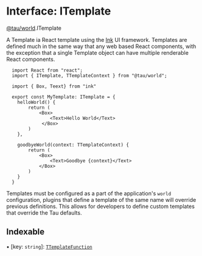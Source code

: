 # Interface: ITemplate

[@tau/world](../modules/tau_world.md).ITemplate

A Template ia React template using the [Ink]() UI framework. Templates are defined much in the same way that any
web based React components, with the exception that a single Template object can have multiple renderable
React components.

```tsx
  import React from "react";
  import { ITemplate, TTemplateContext } from "@tau/world";

  import { Box, Teext} from "ink"

  export const MyTemplate: ITemplate = {
    helloWorld() {
        return (
            <Box>
                <Text>Hello World</Text>
             </Box>
        )
    },

    goodbyeWorld(context: TTemplateContext) {
        return (
            <Box>
                <Text>Goodbye {context}</Text>
            </Box>
        )
    }
  }
```

Templates must be configured as a part of the application's `world` configuration, plugins that define a template
of the same name will override previous definitions. This allows for developers to define custom templates that
override the Tau defaults.

## Indexable

▪ [key: `string`]: [`TTemplateFunction`](../modules/tau_world.md#ttemplatefunction)
